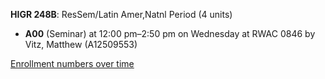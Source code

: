**HIGR 248B**: ResSem/Latin Amer,Natnl Period (4 units)

- **A00** (Seminar) at 12:00 pm–2:50 pm on Wednesday at RWAC 0846 by Vitz, Matthew (A12509553)

[Enrollment numbers over time](./HIGR248B.tsv)
